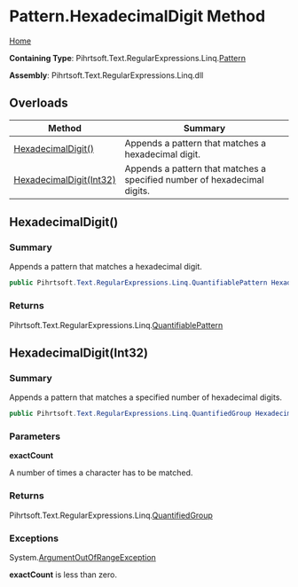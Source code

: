 # Pattern\.HexadecimalDigit Method

[Home](../../../../../../README.md)

**Containing Type**: Pihrtsoft\.Text\.RegularExpressions\.Linq\.[Pattern](../README.md)

**Assembly**: Pihrtsoft\.Text\.RegularExpressions\.Linq\.dll

## Overloads

| Method | Summary |
| ------ | ------- |
| [HexadecimalDigit()](#Pihrtsoft_Text_RegularExpressions_Linq_Pattern_HexadecimalDigit) | Appends a pattern that matches a hexadecimal digit\. |
| [HexadecimalDigit(Int32)](#Pihrtsoft_Text_RegularExpressions_Linq_Pattern_HexadecimalDigit_System_Int32_) | Appends a pattern that matches a specified number of hexadecimal digits\. |

## HexadecimalDigit\(\) <a name="Pihrtsoft_Text_RegularExpressions_Linq_Pattern_HexadecimalDigit"></a>

### Summary

Appends a pattern that matches a hexadecimal digit\.

```csharp
public Pihrtsoft.Text.RegularExpressions.Linq.QuantifiablePattern HexadecimalDigit()
```

### Returns

Pihrtsoft\.Text\.RegularExpressions\.Linq\.[QuantifiablePattern](../../QuantifiablePattern/README.md)

## HexadecimalDigit\(Int32\) <a name="Pihrtsoft_Text_RegularExpressions_Linq_Pattern_HexadecimalDigit_System_Int32_"></a>

### Summary

Appends a pattern that matches a specified number of hexadecimal digits\.

```csharp
public Pihrtsoft.Text.RegularExpressions.Linq.QuantifiedGroup HexadecimalDigit(int exactCount)
```

### Parameters

**exactCount**

A number of times a character has to be matched\.

### Returns

Pihrtsoft\.Text\.RegularExpressions\.Linq\.[QuantifiedGroup](../../QuantifiedGroup/README.md)

### Exceptions

System\.[ArgumentOutOfRangeException](https://docs.microsoft.com/en-us/dotnet/api/system.argumentoutofrangeexception)

**exactCount** is less than zero\.

